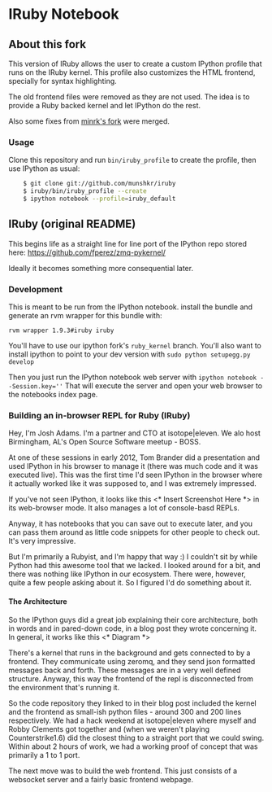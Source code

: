 # IRuby Notebook

## About this fork

This version of IRuby allows the user to create a custom IPython profile that
runs on the IRuby kernel.  This profile also customizes the HTML frontend,
specially for syntax highlighting.

The old frontend files were removed as they are not used. The idea is to
provide a Ruby backed kernel and let IPython do the rest.

Also some fixes from [minrk's fork](https://github.com/minrk/iruby) were merged.

### Usage

Clone this repository and run `bin/iruby_profile` to create the profile, then
use IPython as usual:

```bash
    $ git clone git://github.com/munshkr/iruby
    $ iruby/bin/iruby_profile --create
    $ ipython notebook --profile=iruby_default
```

## IRuby (original README)

This begins life as a straight line for line port of the IPython repo stored here: https://github.com/fperez/zmq-pykernel/

Ideally it becomes something more consequential later.


### Development

This is meant to be run from the IPython notebook.  install the bundle and
generate an rvm wrapper for this bundle with:

    rvm wrapper 1.9.3#iruby iruby

You'll have to use our ipython fork's `ruby_kernel` branch.  You'll also want to
install ipython to point to your dev version with `sudo python setupegg.py
develop`

Then you just run the IPython notebook web server with `ipython notebook
--Session.key=''`  That will execute the server and open your web browser to the
notebooks index page.

### Building an in-browser REPL for Ruby (IRuby)

Hey, I'm Josh Adams.  I'm a partner and CTO at isotope|eleven.  We alo host
Birmingham, AL's Open Source Software meetup - BOSS.

At one of these sessions in early 2012, Tom Brander did a presentation and used
IPython in his browser to manage it (there was much code and it was executed
live).  This was the first time I'd seen IPython in the browser where it
actually worked like it was supposed to, and I was extremely impressed.

If you've not seen IPython, it looks like this <* Insert Screenshot Here *> in
its web-browser mode.  It also manages a lot of console-basd REPLs.

Anyway, it has notebooks that you can save out to execute later, and you can
pass them around as little code snippets for other people to check out.  It's
very impressive.

But I'm primarily a Rubyist, and I'm happy that way :)  I couldn't sit by while
Python had this awesome tool that we lacked.  I looked around for a bit, and
there was nothing like IPython in our ecosystem.  There were, however, quite a
few people asking about it.  So I figured I'd do something about it.

#### The Architecture

So the IPython guys did a great job explaining their core architecture, both in
words and in pared-down code, in a blog post they wrote concerning it.  In
general, it works like this <* Diagram *>

There's a kernel that runs in the background and gets connected to by a
frontend.  They communicate using zeromq, and they send json formatted messages
back and forth.  These messages are in a very well defined structure.  Anyway,
this way the frontend of the repl is disconnected from the environment that's
running it.

So the code repository they linked to in their blog post included the kernel and
the frontend as small-ish python files - around 300 and 200 lines respectively.
We had a hack weekend at isotope|eleven where myself and Robby Clements got
together and (when we weren't playing Counterstrike1.6) did the closest thing to
a straight port that we could swing.  Within about 2 hours of work, we had a
working proof of concept that was primarily a 1 to 1 port.

The next move was to build the web frontend.  This just consists of a websocket
server and a fairly basic frontend webpage.
